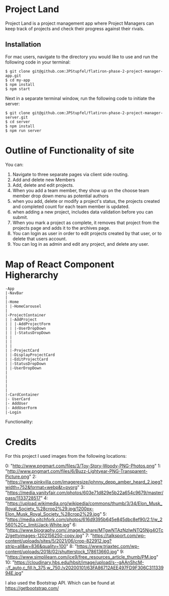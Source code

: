 # Project Land

Project Land is a project management app where Project Managers can keep track of projects and check their progress against their rivals.

## Installation

For mac users, navigate to the directory you would like to use and run the following code in your terminal:

```
$ git clone git@github.com:JPStupfel/flatiron-phase-2-project-manager-app.git
$ cd my-app
$ npm install
$ npm start
```

Next in a separate terminal window, run the following code to initiate the server:

```
$ git clone git@github.com:JPStupfel/flatiron-phase-2-project-manager-server.git
$ cd server
$ npm install
$ npm run server
```

# Outline of Functionality of site

You can:

1. Navigate to three separate pages via client side routing.
2. Add and delete new Members
3. Add, delete and edit projects.
4. When you add a team member, they show up on the choose team member drop down menu as potential authors
5. when you add, delete or modify a project's status, the projects created and completed count for each team member is updated.
6. when adding a new project, includes data validation before you can submit.
7. When you mark a project as complete, it removes that project from the projects page and adds it to the archives page.
8. You can login as user in order to edit projects created by that user, or to delete that users account.
9. You can log in as admin and edit any project, and delete any user.

# Map of React Component Higherarchy

```
-App
|-NavBar
|
|-Home
| |-HomeCarousel
|
|-ProjectContainer
| |-AddProject
| | |-AddProjectForm
| | |-UserDropDown
| | |-StatusDropDown
| |
| |
| |
| |-ProjectCard
| |-DisplayProjectCard
| |-EditProjectCard
| |-StatusDropDown
| |-UserDropDown
|
|
|
|
|
|-CardContainer
|- UserCard
|- AddUser
|- AddUserForm
|-Login
```

Functionality:

# Credits

For this project I used images from the following locations:

0: "http://www.pngmart.com/files/3/Toy-Story-Woody-PNG-Photos.png"
1: "http://www.pngmart.com/files/6/Buzz-Lightyear-PNG-Transparent-Picture.png"
2: "https://www.pinkvilla.com/imageresize/johnny_depp_amber_heard_2.jpeg?width=752&format=webp&t=pvorg"
3: "https://media.vanityfair.com/photos/603e71d829e5b22a654c9679/master/pass/1133728517"
4: "https://upload.wikimedia.org/wikipedia/commons/thumb/3/34/Elon_Musk_Royal_Society_%28crop2%29.jpg/1200px-Elon_Musk_Royal_Society_%28crop2%29.jpg"
5: "https://media.pitchfork.com/photos/616d9395b645e845dbc8ef90/2:1/w_2560%2Cc_limit/Jack-White.jpg"
6: "https://www.biography.com/.image/t_share/MTgwNTAzNzIwNTQ5Njg4OTc2/gettyimages-1202156250-copy.jpg"
7: "https://talksport.com/wp-content/uploads/sites/5/2021/06/crop-822912.jpg?strip=all&w=836&quality=100"
8: "https://www.triaxtec.com/wp-content/uploads/2018/02/shutterstock_178613660.jpg"
9: "https://www.simplilearn.com/ice9/free_resources_article_thumb/PM.jpg"
10: "https://cloudinary.hbs.edu/hbsit/image/upload/s--gAAnShcM--/f_auto,c_fill,h_375,w_750,/v20200101/63FA86712AEE497FD9F306C31133994E.jpg"

I also used the Bootstrap API. Which can be found at https://getbootstrap.com/
